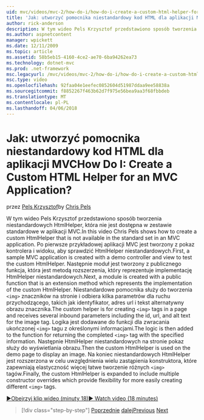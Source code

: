 ```yaml
---
uid: mvc/videos/mvc-2/how-do-i/how-do-i-create-a-custom-html-helper-for-an-mvc-application
title: 'Jak: utworzyć pomocnika niestandardowy kod HTML dla aplikacji MVC | Microsoft Docs'
author: rick-anderson
description: W tym wideo Pels Krzysztof przedstawiono sposób tworzenia niestandardowych HtmlHelper, która nie jest dostępna w zestawie standardowe w aplikacji MVC. Pierwszy, tawienia aplikacji MVC próbki...
ms.author: aspnetcontent
manager: wpickett
ms.date: 12/11/2009
ms.topic: article
ms.assetid: 58b5eb15-4160-4ce2-ae70-6ba94262ea73
ms.technology: dotnet-mvc
ms.prod: .net-framework
msc.legacyurl: /mvc/videos/mvc-2/how-do-i/how-do-i-create-a-custom-html-helper-for-an-mvc-application
msc.type: video
ms.openlocfilehash: 92faa04e1eefec0852604d51987ddaa9ee58838a
ms.sourcegitcommit: f8852267f463b62d7f975e56bea9aa3f68fbbdeb
ms.translationtype: MT
ms.contentlocale: pl-PL
ms.lasthandoff: 04/06/2018
---
```

<a name="how-do-i-create-a-custom-html-helper-for-an-mvc-application"></a><span data-ttu-id="c24d0-105">Jak: utworzyć pomocnika niestandardowy kod HTML dla aplikacji MVC</span><span class="sxs-lookup"><span data-stu-id="c24d0-105">How Do I: Create a Custom HTML Helper for an MVC Application?</span></span>
====================
<span data-ttu-id="c24d0-106">przez [Pels Krzysztof](https://twitter.com/chrispels)</span><span class="sxs-lookup"><span data-stu-id="c24d0-106">by [Chris Pels](https://twitter.com/chrispels)</span></span>

<span data-ttu-id="c24d0-107">W tym wideo Pels Krzysztof przedstawiono sposób tworzenia niestandardowych HtmlHelper, która nie jest dostępna w zestawie standardowe w aplikacji MVC.</span><span class="sxs-lookup"><span data-stu-id="c24d0-107">In this video Chris Pels shows how to create a custom HtmlHelper that is not available in the standard set in an MVC application.</span></span> <span data-ttu-id="c24d0-108">Po pierwsze przykładowej aplikacji MVC jest tworzony z pokaz kontrolera i widoku, aby sprawdzić HtmlHelper niestandardowych.</span><span class="sxs-lookup"><span data-stu-id="c24d0-108">First, a sample MVC application is created with a demo controller and view to test the custom HtmlHelper.</span></span> <span data-ttu-id="c24d0-109">Następnie moduł jest tworzony z publicznego funkcja, która jest metodą rozszerzenia, który reprezentuje implementację HtmlHelper niestandardowych.</span><span class="sxs-lookup"><span data-stu-id="c24d0-109">Next, a module is created with a public function that is an extension method which represents the implementation of the custom HtmlHelper.</span></span> <span data-ttu-id="c24d0-110">Niestandardowe pomocnika służy do tworzenia `<img>` znaczników na stronie i odbiera kilka parametrów dla ruchu przychodzącego, takich jak identyfikator, adres url i tekst alternatywny obrazu znacznika.</span><span class="sxs-lookup"><span data-stu-id="c24d0-110">The custom helper is for creating `<img>` tags in a page and receives several inbound parameters including the id, url, and alt text for the image tag.</span></span> <span data-ttu-id="c24d0-111">Logika jest dodawane do funkcji dla zwracania ukończonej `<img>` tagu z określonymi informacjami.</span><span class="sxs-lookup"><span data-stu-id="c24d0-111">The logic is then added to the function for returning the completed `<img>` tag with the specified information.</span></span> <span data-ttu-id="c24d0-112">Następnie HtmlHelper niestandardowych na stronie pokaz służy do wyświetlania obrazu.</span><span class="sxs-lookup"><span data-stu-id="c24d0-112">Then the custom HtmlHelper is used on the demo page to display an image.</span></span> <span data-ttu-id="c24d0-113">Na koniec niestandardowych HtmlHelper jest rozszerzona w celu uwzględnienia wielu zastąpienia konstruktora, które zapewniają elastyczność więcej łatwe tworzenie różnych `<img>` tagów.</span><span class="sxs-lookup"><span data-stu-id="c24d0-113">Finally, the custom HtmlHelper is expanded to include multiple constructor overrides which provide flexibility for more easily creating different `<img>` tags.</span></span>

[<span data-ttu-id="c24d0-114">&#9654;Obejrzyj klip wideo (minuty 18)</span><span class="sxs-lookup"><span data-stu-id="c24d0-114">&#9654; Watch video (18 minutes)</span></span>](https://channel9.msdn.com/Blogs/ASP-NET-Site-Videos/how-do-i-create-a-custom-html-helper-for-an-mvc-application)

> [!div class="step-by-step"]
> <span data-ttu-id="c24d0-115">[Poprzednie](how-do-i-implement-view-models-to-manage-data-for-aspnet-mvc-views.md)
> [dalej](how-do-i-work-with-model-binders-in-an-mvc-application.md)</span><span class="sxs-lookup"><span data-stu-id="c24d0-115">[Previous](how-do-i-implement-view-models-to-manage-data-for-aspnet-mvc-views.md)
[Next](how-do-i-work-with-model-binders-in-an-mvc-application.md)</span></span>
